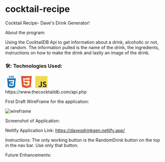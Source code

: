 # cocktail-recipe

Cocktail Recipe- Dave's Drink Generator!

About the program:

Using the CocktailDB Api to get information about a drink, alcoholic or not, at random. The information pulled is the name of the drink, the ingredients, instructions on how to make the drink and lastly an image of the drink.

### 🛠️: Technologies Used: 
<div>
    <img src="https://github.com/devicons/devicon/blob/master/icons/css3/css3-plain-wordmark.svg"  title="CSS3" alt="CSS" width="40" height="40"/>&nbsp;
  <img src="https://github.com/devicons/devicon/blob/master/icons/html5/html5-original.svg" title="HTML5" alt="HTML" width="40" height="40"/>&nbsp;
  <img src="https://github.com/devicons/devicon/blob/master/icons/javascript/javascript-original.svg" title="JavaScript" alt="JavaScript" width="40" height="40"/>&nbsp;
</div>
https://www.thecocktaildb.com/api.php




First Draft WireFrame for the application: 

![wireframe](https://user-images.githubusercontent.com/22377881/168182358-432365af-4de9-462b-9b95-629c6cecd12b.PNG)

Screenshot of Application:




Netlify Application Link: https://davesdrinkgen.netlify.app/

Instructions: The only working button is the RandomDrink button on the top in the nav bar. Use only that button.

Future Enhancements:
